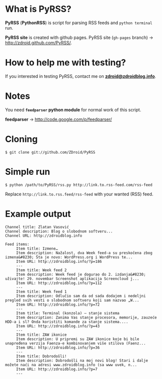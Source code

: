 # What is PyRSS?

**PyRSS** (<b>PythonRSS</b>) is script for parsing RSS feeds and `python terminal` run.

**PyRSS site** is created with github pages. PyRSS site (`gh-pages` branch) → http://zdroid.github.com/PyRSS/.

# How to help me with testing?

If you interested in testing PyRSS, contact me on **zdroid@zdroidblog.info**.

# Notes

You need **`feedparser` python module** for normal work of this script.

<b>feedparser</b> → http://code.google.com/p/feedparser/

# Cloning

```shell
$ git clone git://github.com/ZDroid/PyRSS
```

# Simple run

```shell
$ python /path/to/PyRSS/rss.py http://link.to.rss-feed.com/rss-feed
```
Replace `http://link.to.rss.feed/rss-feed` with your wanted (RSS) feed.

# Example output
```shell
Channel title: Zlatan Vasović
Channel description: Blog o slobodnom softveru...
Channel URL: http://zdroidblog.info

Feed items:
     Item title: Izmene…
     Item description: Nažalost, dva Week feed-a su preskočena zbog izmena&#8230; Šta je novo: WordPress.org i WordPress te...
     Item URL: http://zdroidblog.info/?p=186
     ---
     Item title: Week feed 2
     Item description: Week feed je dogurao do 2. izdanja&#8230; uživajte! 29. novembar Screenshot aplikacija Screencloud j...
     Item URL: http://zdroidblog.info/?p=112
     ---
     Item title: Week feed 1
     Item description: Odlučio sam da od sada dodajem i nedeljni pregled svih vesti o slobodnom softveru koji sam nazvao „W...
     Item URL: http://zdroidblog.info/?p=72
     ---
     Item title: Terminal (konzola) – stanje sistema
     Item description: Zanima Vas stanje procesora, memorije, zauzeće HDD-a i sl? Onda koristiti komande za stanje sistema....
     Item URL: http://zdroidblog.info/?p=43
     ---
     Item title: ZAW ikonice
     Item description: U pripremi su ZAW ikonice koje bi bile unapređena verzija Faenza-e kombinovanjem više stilova (Faenz...
     Item URL: http://zdroidblog.info/?p=36
     ---
     Item title: Dobrodošli!
     Item description: Dobrodošli na moj novi blog! Stari i dalje možete naći na adresi www.zdroidblog.info (sa www uvek, n...
     Item URL: http://zdroidblog.info/?p=7
     ---
```
